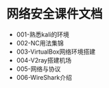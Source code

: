 # 网络安全课件文档

- 001-熟悉kali的环境
- 002-NC用法集锦
- 003-VirtualBox网络环境搭建
- 004-V2ray搭建机场
- 005-网络与协议
- 006-WireShark介绍